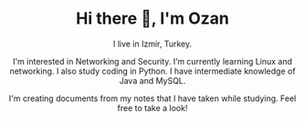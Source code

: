 <h1 align='center'> Hi there 👋, I'm Ozan </h1>

<p align='center'>
  I live in Izmir, Turkey.
</p>

<p align='center'>
  I'm interested in Networking and Security.
  I’m currently learning Linux and networking. I also study coding in Python.
  I have intermediate knowledge of Java and MySQL.
</p>
  
<p align='center'>
  I'm creating documents from my notes that I have taken while studying. Feel free to take a look!
</p>

<!--
**ozanyucell/ozanyucell** is a ✨ _special_ ✨ repository because its `README.md` (this file) appears on your GitHub profile.

Here are some ideas to get you started:

- 🔭 I’m currently working on ...
- 🌱 I’m currently learning ...
- 👯 I’m looking to collaborate on ...
- 🤔 I’m looking for help with ...
- 💬 Ask me about ...
- 📫 How to reach me: ...
- 😄 Pronouns: ...
- ⚡ Fun fact: ...
-->
